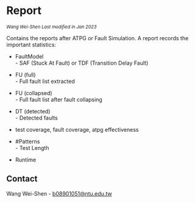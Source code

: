 # Report

<small><i>Wang Wei-Shen Last modified in Jan 2023</i></small>

Contains the reports after ATPG or Fault Simulation.
A report records the important statistics:

- FaultModel<br>
\- SAF (Stuck At Fault) or TDF (Transition Delay Fault)

- FU (full)<br>
\- Full fault list extracted

- FU (collapsed)<br>
\- Full fault list after fault collapsing

- DT (detected)<br>
\- Detected faults

- test coverage, fault coverage, atpg effectiveness<br>

- #Patterns<br>
\- Test Length

- Runtime


## Contact

Wang Wei-Shen - b08901051@ntu.edu.tw
